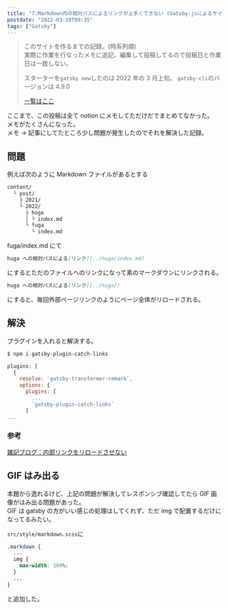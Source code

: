 ```yaml
---
title: "7.Markdown内の相対パスによるリンクが上手くできない (Gatsby-jsによるサイト構築記録)"
postdate: "2022-03-10T09:35"
tags: ["Gatsby"]
---
```


> このサイトを作るまでの記録。(時系列順)  
> 実際に作業を行なったメモに追記、編集して投稿してるので投稿日と作業日は一致しない。
>
> スターターを`gatsby new`したのは 2022 年の 3 月上旬。
> `gatsby-cli`のバージョンは 4.9.0
>
> [一覧はここ](../gatsby-site-create-log0/)

ここまで、この投稿は全て notion にメモしてただけだでまとめてなかった。  
メモがたくさんになった。  
メモ → 記事にしてたところ少し問題が発生したのでそれを解決した記録。

## 問題

例えば次のように Markdown ファイルがあるとする

```txt
content/
  └ post/
    ├ 2021/
    └ 2022/
      ├ hoge
      │ └ index.md
      └ fuga
        └ index.md
```

fuga/index.md にて

```md
huga への相対パスによる[リンク](../huga/index.md)
```

にするとただのファイルへのリンクになって素のマークダウンにリンクされる。

```md
huga への相対パスによる[リンク](../huga/)
```

にすると、毎回外部ページリンクのようにページ全体がリロードされる。

## 解決

プラグインを入れると解決する。

```sh
$ npm i gatsby-plugin-catch-links
```

```js
plugins: [
  {
    resolve: `gatsby-transformer-remark`,
    options: {
      plugins: [
        ...
        `gatsby-plugin-catch-links`
      ]
...
```

### 参考

[雑記ブログ：内部リンクをリロードさせない](https://blog.qrac.jp/posts/add-gatsby-plugin-catch-links-not-reload/)

## GIF はみ出る

本題から逸れるけど、上記の問題が解決してレスポンシブ確認してたら GIF 画像がはみ出る問題があった。  
GIF は gatsby の方がいい感じの処理はしてくれず、ただ img で配置するだけになってるみたい。

`src/style/markdown.scss`に

```scss
.markdown {
  ...
  img {
    max-width: 100%;
  }
  ...
}
```

と追加した。
